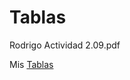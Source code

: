 # Tablas
Rodrigo Actividad 2.09.pdf

Mis [Tablas]([http://127.0.0.1:5500/Marcadores%20favoritos.html])
